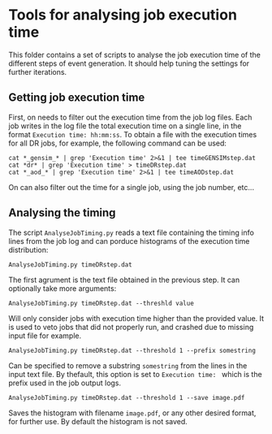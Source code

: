 # Tools for analysing job execution time

This folder contains a set of scripts to analyse the job execution time of the different steps of event generation. It should help tuning the settings for further iterations. 

## Getting job execution time

First, on needs to filter out the execution time from the job log files. Each job writes in the log file the total execution time on a single line, in the format ```Execution time: hh:mm:ss```. To obtain a file with the execution times for all DR jobs, for example, the following command can be used: 

	cat *_gensim_* | grep 'Execution time' 2>&1 | tee timeGENSIMstep.dat
	cat *dr* | grep 'Execution time' > timeDRstep.dat
	cat *_aod_* | grep 'Execution time' 2>&1 | tee timeAODstep.dat

On can also filter out the time for a single job, using the job number, etc... 

## Analysing the timing

The script ```AnalyseJobTiming.py``` reads a text file containing the timing info lines from the job log and can porduce histograms of the execution time distribution: 

	AnalyseJobTiming.py timeDRstep.dat 

The first agrument is the text file obtained in the previous step. It can optionally take more arguments: 

	AnalyseJobTiming.py timeDRstep.dat --threshld value

Will only consider jobs with execution time higher than the provided value. It is used to veto jobs that did not properly run, and crashed due to missing input file for example. 

	AnalyseJobTiming.py timeDRstep.dat --threshold 1 --prefix somestring

Can be specified to remove a substring ```somestring``` from the lines in the input text file. By thefault, this option is set to ```Execution time: ``` which is the prefix used in the job output logs. 

	AnalyseJobTiming.py timeDRstep.dat --threshold 1 --save image.pdf 

Saves the histogram with filename ```image.pdf```, or any other desired format, for further use. By default the histogram is not saved. 